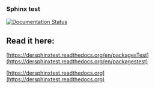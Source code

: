### Sphinx test
[![Documentation Status](https://readthedocs.org/projects/dersphinxtest/badge/?version=latest)](https://dersphinxtest.readthedocs.io/en/latest/?badge=latest)
## Read it here:

[https://dersphinxtest.readthedocs.org/en/packagesTest](https://dersphinxtest.readthedocs.org/en/packagestest)

[https://dersphinxtest.readthedocs.org](https://dersphinxtest.readthedocs.org)


